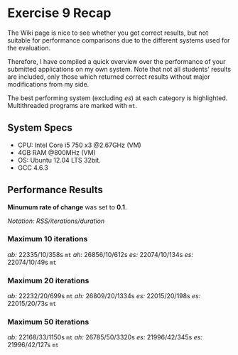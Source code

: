 # Exercise 9 Recap
The Wiki page is nice to see whether you get correct results, but not suitable
for performance comparisons due to the different systems used for the evaluation.

Therefore, I have compiled a quick overview over the performance of your submitted
applications on my own system. Note that not all students' results are included,
only those which returned correct results without major modifications from my
side.

The best performing system (excluding *es*) at each category is highlighted.
Multithreaded programs are marked with `mt`.

## System Specs
* CPU: Intel Core i5 750 x3 @2.67GHz (VM)
* 4GB RAM @800MHz (VM)
* OS: Ubuntu 12.04 LTS 32bit. 
* GCC 4.6.3

## Performance Results
**Minumum rate of change** was set to **0.1**.

*Notation: RSS/iterations/duration*

### Maximum 10 iterations
*ab:* 22335/10/358s `mt`
*ah:* 26856/10/612s
*es:* 22074/10/134s
*es:* 22074/10/49s `mt`

### Maximum 20 iterations
*ab:* 22232/20/699s `mt`
*ah:* 26809/20/1334s
*es:* 22015/20/198s
*es:* 22015/20/73s `mt`

### Maximum 50 iterations
*ab:* 22168/33/1150s `mt`
*ah:* 26785/50/3320s
*es:* 21996/42/345s
*es:* 21996/42/127s `mt`
